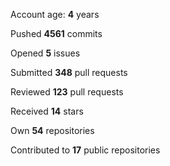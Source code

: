 Account age: **4** years

Pushed **4561** commits

Opened **5** issues

Submitted **348** pull requests

Reviewed **123** pull requests

Received **14** stars

Own **54** repositories

Contributed to **17** public repositories

